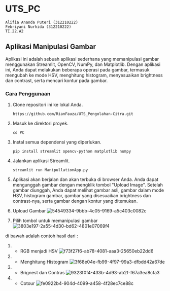 # UTS_PC

```
Alifia Ananda Puteri (312210222)
Febriyani Nurhida (312210222)
TI.22.A2
```



## Aplikasi Manipulasi Gambar

Aplikasi ini adalah sebuah aplikasi sederhana yang memanipulasi gambar menggunakan Streamlit, OpenCV, NumPy, dan Matplotlib. Dengan aplikasi ini, Anda dapat melakukan beberapa operasi pada gambar, termasuk mengubah ke mode HSV, menghitung histogram, menyesuaikan brightness dan contrast, serta mencari kontur pada gambar.

### Cara Penggunaan

1. Clone repositori ini ke lokal Anda.

   ```shell
   https://github.com/RianFauza/UTS_Pengolahan-Citra.git
   ```

3. Masuk ke direktori proyek.
   ```shell
   cd PC
   ```

4. Instal semua dependensi yang diperlukan.
   ```shell
   pip install streamlit opencv-python matplotlib numpy
   ```

5. Jalankan aplikasi Streamlit.
   ```shell
   streamlit run ManipullationApp.py
   ```

6. Aplikasi akan berjalan dan akan terbuka di browser Anda. Anda dapat mengunggah gambar dengan mengklik tombol "Upload Image". Setelah gambar diunggah, Anda dapat melihat gambar asli, gambar dalam mode HSV, histogram gambar, gambar yang disesuaikan brightness dan contrast-nya, serta gambar dengan kontur yang ditemukan.

1. Upload Gambar
  ![54549334-9bbb-4c05-9169-a5c403c0082c](https://github.com/Alifiananda06/UTS_PC/assets/90132092/49d87b84-bbbf-42f2-a725-eab1cd0ee109)

 2. Pilih tombol untuk memanipulasi gambar
    ![3803e197-2a55-4d30-bd62-4801e07069f4](https://github.com/Alifiananda06/UTS_PC/assets/90132092/341cb431-9a74-4747-bcf3-1c18076777a2)

di bawah adalah contoh hasil dari :
1. - RGB menjadi HSV
     ![f73f27f6-ab78-4081-aaa3-25650eb22dd6](https://github.com/Alifiananda06/UTS_PC/assets/90132092/bff77baa-5924-46c3-ac71-f0aa90620829)

2. - Menghitung Histogram
     ![3f68e04e-fb99-4f97-99a3-dfbdd42a67de](https://github.com/Alifiananda06/UTS_PC/assets/90132092/205cdbf4-4fbe-4ab6-9608-314d6ea10e4f)

3. - Brignest dan Contras
     ![9323f0f4-433b-4d93-ab2f-f67a3ea8cfa3](https://github.com/Alifiananda06/UTS_PC/assets/90132092/1ffbd1fb-5ba6-4583-8c94-8642b4746066)

4. - Cotour
   ![fe0922b4-904d-4099-a458-4f28ec7ce88c](https://github.com/Alifiananda06/UTS_PC/assets/90132092/9fb7e73d-938b-486c-a1bf-1cbdf0130764)
